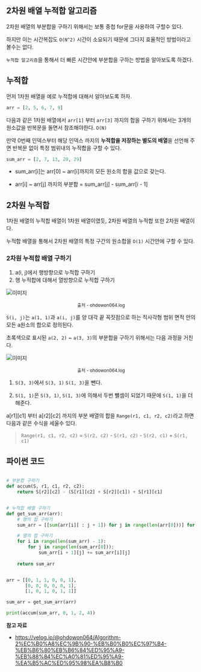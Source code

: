 ## 2차원 배열 누적합 알고리즘

2차원 배열의 부분합을 구하기 위해서는 보통 중첩 for문을 사용하여 구할수 있다.

하지만 이는 시간복잡도 `O(N^2)` 시간이 소요되기 때문에 그다지 효율적인 방법이라고 볼수는 없다.

`누적합 알고리즘`을 통해서 더 빠른 시간안에 부분합을 구하는 방법을 알아보도록 하겠다.

## 누적합

먼저 1차원 배열을 예로 누적합에 대해서 알아보도록 하자.

``` python
arr = [2, 5, 6, 7, 9]
```

다음과 같은 1차원 배열에서 `arr[1]` 부터 `arr[3]` 까지의 합을 구하기 위해서는 3개의 원소값을 반복문을 돌면서 참조해야한다. `O(N)`

만약 0번째 인덱스부터 해당 인덱스 까지의 **누적합을 저장하는 별도의 배열**을 선언해 주면 반복문 없이 특정 범위내의 누적합을 구할 수 있다.

``` python
sum_arr = [2, 7, 13, 20, 29]
```

- sum_arr[i]는 arr[0] ~ arr[i]까지의 모든 원소의 합을 값으로 갖는다.

- arr[i] ~ arr[j] 까지의 부분합 = sum_arr[j] - sum_arr[i - 1]

## 2차원 누적합

1차원 배열의 누적합 배열이 1차원 배열이였듯, 2차원 배열의 누적합 또한 2차원 배열이다.

누적합 배열을 통해서 2차원 배열의 특정 구간의 원소합을 `O(1)` 시간안에 구할 수 있다.

### 2차원 누적합 배열 구하기

1. a(i, j)에서 행방향으로 누적합 구하기
2. 행 누적합에 대해서 열방향으로 누적합 구하기

![이미지](https://i.imgur.com/L8Uccpf.png)

<center><small>출처 - ohdowon064.log</small></center>

`S(i, j)`는 `a(1, 1)`과 `a(i, j)`를 양 대각 끝 꼭짓점으로 하는 직사각형 범위 면적 안의 모든 a원소의 합으로 정의된다.

초록색으로 표시된 `a(2, 2)` ~ `a(3, 3)`의 부분합을 구하기 위해서는 다음 과정을 거친다.

![이미지](https://velog.velcdn.com/images%2Fohdowon064%2Fpost%2F5c71ce8a-676e-46de-baad-eed9370a3ba9%2Fimage.png)

<center><small>출처 - ohdowon064.log</small></center>

1. `S(3, 3)`에서 `S(3, 1)` `S(1, 3)`을 뺀다.

2. `S(1, 1)`은 `S(3, 1)`, `S(1, 3)`에 의해서 두번 뺄셈이 되었기 때문에 `S(1, 1)`을 더해준다.

a[r1][c1] 부터 a[r2][c2] 까지의 부분 배열의 합을 `Range(r1, c1, r2, c2)`라고 하면 다음과 같은 수식을 세울수 있다.

> `Range(r1, c1, r2, c2)` = `S(r2, c2)` - `S(r1, c2)` - `S(r2, c1)` + `S(r1, c1)`

## 파이썬 코드

``` python

# 부분합 구하기
def accum(S, r1, c1, r2, c2):
    return S[r2][c2] - (S[r1][c2] + S[r2][c1]) + S[r1][c1]


# 누적합 배열 구하기
def get_sum_arr(arr):
    # 행의 합 구하기
    sum_arr = [[sum(arr[i][ : j + 1]) for j in range(len(arr[0]))] for i in range(len(arr))]

    # 열의 합 구하기
    for i in range(len(sum_arr) - 1):
        for j in range(len(sum_arr[0])):
            sum_arr[i + 1][j] += sum_arr[i][j]
        
    return sum_arr


arr = [[0, 1, 1, 0, 0, 1],
       [0, 0, 0, 0, 0, 1],
       [1, 0, 1, 0, 1, 1]]

sum_arr = get_sum_arr(arr)

print(accum(sum_arr, 0, 1, 2, 4))
```

**참고 자료**

- https://velog.io/@ohdowon064/Algorithm-2%EC%B0%A8%EC%9B%90-%EB%B0%B0%EC%97%B4-%EB%B6%80%EB%B6%84%ED%95%A9-%EB%88%84%EC%A0%81%ED%95%A9-%EA%B5%AC%ED%95%98%EA%B8%B0
